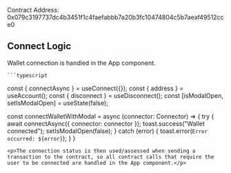 Contract Address: 0x079c3197737dc4b3451f1c4faefabbb7a20b3fc10474804c5b7aeaf49512cce0

<h2>Connect Logic</h2>
<div>
    <p>Wallet connection is handled in the App component.</p>

    ```typescript
  const { connectAsync } = useConnect({});
  const { address } = useAccount();
  const { disconnect } = useDisconnect();
  const [isModalOpen, setIsModalOpen] = useState(false);

  const connectWalletWithModal = async (connector: Connector) => {
    try {
      await connectAsync({ connector: connector });
      toast.success("Wallet connected");
      setIsModalOpen(false);
    } catch (error) {
      toast.error(`Error occurred: ${error}`);
    }
  }

    <p>The connection status is then used/assessed when sending a transaction to the contract, so all contract calls that require the user to be connected are handled in the App component.</p>
</div>